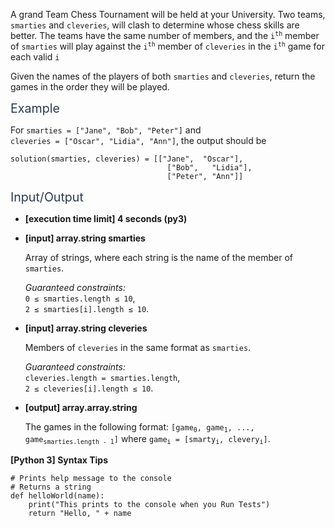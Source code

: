 <p>A grand Team Chess Tournament will be held at your University. Two teams, <code>smarties</code> and <code>cleveries</code>, will clash to determine whose chess skills are better. The teams have the same number of members, and the <code>i<sup>th</sup></code> member of <code>smarties</code> will play against the <code>i<sup>th</sup></code> member of <code>cleveries</code> in the <code>i<sup>th</sup></code> game for each valid <code>i</code></p>
<p>Given the names of the players of both <code>smarties</code> and <code>cleveries</code>, return the games in the order they will be played.</p>
<p><span class="markdown--header" style="color:#2b3b52;font-size:1.4em">Example</span></p>
<p>For <code>smarties = ["Jane", "Bob", "Peter"]</code> and<br />
<code>cleveries = ["Oscar", "Lidia", "Ann"]</code>, the output should be</p>
<pre><code>solution(smarties, cleveries) = [["Jane",  "Oscar"],
                                   ["Bob",   "Lidia"],
                                   ["Peter", "Ann"]]
</code></pre>
<p><span class="markdown--header" style="color:#2b3b52;font-size:1.4em">Input/Output</span></p>
<ul>
<li>
<p><strong>[execution time limit] 4 seconds (py3)</strong></p>
</li>
<li>
<p><strong>[input] array.string smarties</strong></p>
<p>Array of strings, where each string is the name of the member of <code>smarties</code>.</p>
<p><em>Guaranteed constraints:</em><br />
<code>0 ≤ smarties.length ≤ 10</code>,<br />
<code>2 ≤ smarties[i].length ≤ 10</code>.</p>
</li>
<li>
<p><strong>[input] array.string cleveries</strong></p>
<p>Members of <code>cleveries</code> in the same format as <code>smarties</code>.</p>
<p><em>Guaranteed constraints:</em><br />
<code>cleveries.length = smarties.length</code>,<br />
<code>2 ≤ cleveries[i].length ≤ 10</code>.</p>
</li>
<li>
<p><strong>[output] array.array.string</strong></p>
<p>The games in the following format: <code>[game<sub>0</sub>, game<sub>1</sub>, ..., game<sub>smarties.length - 1</sub>]</code> where <code>game<sub>i</sub> = [smarty<sub>i</sub>, clevery<sub>i</sub>]</code>.</p>
</li>
</ul>
<p><strong>[Python 3] Syntax Tips</strong></p>
<pre><code class="language-python"><span class="hljs-comment"># Prints help message to the console</span>
<span class="hljs-comment"># Returns a string</span>
<span class="hljs-keyword">def</span> <span class="hljs-title function_">helloWorld</span>(<span class="hljs-params">name</span>):
    <span class="hljs-built_in">print</span>(<span class="hljs-string">"This prints to the console when you Run Tests"</span>)
    <span class="hljs-keyword">return</span> <span class="hljs-string">"Hello, "</span> + name

</code></pre>
